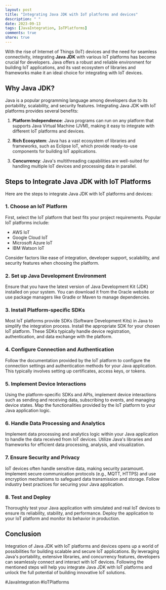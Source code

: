 ```yaml
---
layout: post
title: "Integrating Java JDK with IoT platforms and devices"
description: " "
date: 2023-09-13
tags: [JavaIntegration, IoTPlatforms]
comments: true
share: true
---
```


With the rise of Internet of Things (IoT) devices and the need for seamless connectivity, integrating **Java JDK** with various IoT platforms has become crucial for developers. Java offers a robust and reliable environment for building IoT applications, and its vast ecosystem of libraries and frameworks make it an ideal choice for integrating with IoT devices.

## Why Java JDK?

Java is a popular programming language among developers due to its portability, scalability, and security features. Integrating Java JDK with IoT platforms provides several benefits:

1. **Platform Independence**: Java programs can run on any platform that supports Java Virtual Machine (JVM), making it easy to integrate with different IoT platforms and devices.

2. **Rich Ecosystem**: Java has a vast ecosystem of libraries and frameworks, such as Eclipse IoT, which provide ready-to-use components for building IoT applications.

3. **Concurrency**: Java's multithreading capabilities are well-suited for handling multiple IoT devices and processing data in parallel.

## Steps to Integrate Java JDK with IoT Platforms

Here are the steps to integrate Java JDK with IoT platforms and devices:

### 1. Choose an IoT Platform

First, select the IoT platform that best fits your project requirements. Popular IoT platforms include:

- AWS IoT
- Google Cloud IoT
- Microsoft Azure IoT
- IBM Watson IoT

Consider factors like ease of integration, developer support, scalability, and security features when choosing the platform.

### 2. Set up Java Development Environment

Ensure that you have the latest version of Java Development Kit (JDK) installed on your system. You can download it from the Oracle website or use package managers like Gradle or Maven to manage dependencies.

### 3. Install Platform-specific SDKs

Most IoT platforms provide SDKs (Software Development Kits) in Java to simplify the integration process. Install the appropriate SDK for your chosen IoT platform. These SDKs typically handle device registration, authentication, and data exchange with the platform.

### 4. Configure Connection and Authentication

Follow the documentation provided by the IoT platform to configure the connection settings and authentication methods for your Java application. This typically involves setting up certificates, access keys, or tokens.

### 5. Implement Device Interactions

Using the platform-specific SDKs and APIs, implement device interactions such as sending and receiving data, subscribing to events, and managing device states. Map the functionalities provided by the IoT platform to your Java application logic.

### 6. Handle Data Processing and Analytics

Implement data processing and analytics logic within your Java application to handle the data received from IoT devices. Utilize Java's libraries and frameworks for efficient data processing, analysis, and visualization.

### 7. Ensure Security and Privacy

IoT devices often handle sensitive data, making security paramount. Implement secure communication protocols (e.g., MQTT, HTTPS) and use encryption mechanisms to safeguard data transmission and storage. Follow industry best practices for securing your Java application.

### 8. Test and Deploy

Thoroughly test your Java application with simulated and real IoT devices to ensure its reliability, stability, and performance. Deploy the application to your IoT platform and monitor its behavior in production.

## Conclusion

Integration of Java JDK with IoT platforms and devices opens up a world of possibilities for building scalable and secure IoT applications. By leveraging Java's portability, extensive libraries, and concurrency features, developers can seamlessly connect and interact with IoT devices. Following the mentioned steps will help you integrate Java JDK with IoT platforms and unlock the full potential of building innovative IoT solutions.

#JavaIntegration #IoTPlatforms